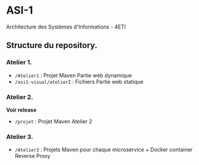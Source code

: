 # ASI-1
Architecture des Systèmes d'Informations - 4ETI


## Structure du repository. 

### Atelier 1. 
- `/Atelier1` : Projet Maven Partie web dynamique
- `/asi1-visual/atelierI` : Fichiers Partie web statique

### Atelier 2. 
**Voir release**
- `/projet` : Projet Maven Atelier 2

### Atelier 3. 
- `/Atelier3` : Projets Maven pour chaque microservice + Docker container Reverse Proxy 
